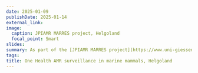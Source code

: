 ```yaml
---
date: 2025-01-09
publishDate: 2025-01-14
external_link: 
image:
  caption: JPIAMR MARRES project, Helgoland
  focal_point: Smart
slides: 
summary: As part of the [JPIAMR MARRES project](https://www.uni-giessen.de/de/fbz/fb10/institute_klinikum/institute/ihit/marres), which stands for "One health surveillance approach on MARine mammal, marine environmental and human antimicrobial RESistance on the North and Baltic Seas", we participated in a field trip to Helgoland, Germany, to sample grey seals for DNA extraction and metagenomics nanopore sequencing to characterize bacteria and AMR.  
tags:
title: One Health AMR surveillance in marine mammals, Helgoland
---
```

